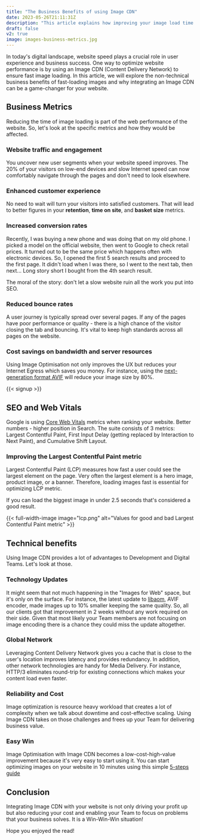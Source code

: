 ```yaml
---
title: "The Business Benefits of using Image CDN"
date: 2023-05-26T21:11:31Z
description: "This article explains how improving your image load time and using Image CDN impacts your business metrics, SEO and Development Team performance"
draft: false
v2: true
image: images-business-metrics.jpg
---
```


In today's digital landscape, website speed plays a crucial role in user experience and business success. One way to optimize website performance is by using an Image CDN (Content Delivery Network) to ensure fast image loading. In this article, we will explore the non-technical business benefits of fast-loading images and why integrating an Image CDN can be a game-changer for your website.

## Business Metrics

Reducing the time of image loading is part of the web performance of the website. So, let's look at the specific metrics and how they would be affected.

### Website traffic and engagement

You uncover new user segments when your website speed improves. The 20% of your visitors on low-end devices and slow Internet speed can now comfortably navigate through the pages and don't need to look elsewhere.

### Enhanced customer experience

No need to wait will turn your visitors into satisfied customers. That will lead to better figures in your **retention**, **time on site**, and **basket size** metrics.

### Increased conversion rates

Recently, I was buying a new phone and was doing that on my old phone. I picked a model on the official website, then went to Google to check retail prices. It turned out to be the same price which happens often with electronic devices. So, I opened the first 5 search results and proceed to the first page. It didn't load when I was there, so I went to the next tab, then next... Long story short I bought from the 4th search result.

The moral of the story: don't let a slow website ruin all the work you put into SEO.

### Reduced bounce rates

A user journey is typically spread over several pages. If any of the pages have poor performance or quality - there is a high chance of the visitor closing the tab and bouncing. It's vital to keep high standards across all pages on the website.

### Cost savings on bandwidth and server resources

Using Image Optimisation not only improves the UX but reduces your Internet Egress which saves you money. For instance, using the [next-generation format AVIF](https://pixboost.com/blog/next-gen-avif-format/#file-sizes-avif-vs-webp-vs-pngjpeg) will reduce your image size by 80%.

{{< signup >}}

## SEO and Web Vitals

Google is using [Core Web Vitals](https://web.dev/vitals/#core-web-vitals) metrics when ranking your website. Better numbers - higher position in Search. The suite consists of 3 metrics: Largest Contentful Paint, First Input Delay (getting replaced by Interaction to Next Paint), and Cumulative Shift Layout.

### Improving the Largest Contentful Paint metric

Largest Contentful Paint (LCP) measures how fast a user could see the largest element on the page. Very often the largest element is a hero image, product image, or a banner. Therefore, loading images fast is essential for optimizing LCP metric.

If you can load the biggest image in under 2.5 seconds that's considered a good result.

{{< full-width-image image="lcp.png" alt="Values for good and bad Largest Contentful Paint metric" >}}

## Technical benefits

Using Image CDN provides a lot of advantages to Development and Digital Teams. Let's look at those.

### Technology Updates

It might seem that not much happening in the "Images for Web" space, but it's only on the surface. For instance, the latest update to [libaom](https://aomedia.googlesource.com/aom/), AVIF encoder, made images up to 10% smaller keeping the same quality. So, all our clients got that improvement in 2 weeks without any work required on their side. Given that most likely your Team members are not focusing on image encoding there is a chance they could miss the update altogether.

### Global Network

Leveraging Content Delivery Network gives you a cache that is close to the user's location improves latency and provides redundancy. In addition, other network technologies are handy for Media Delivery. For instance, HTTP/3 eliminates round-trip for existing connections which makes your content load even faster.

### Reliability and Cost

Image optimization is resource heavy workload that creates a lot of complexity when we talk about downtime and cost-effective scaling. Using Image CDN takes on those challenges and frees up your Team for delivering business value.

### Easy Win 

Image Optimisation with Image CDN becomes a low-cost-high-value improvement because it's very easy to start using it. You can start optimizing images on your website in 10 minutes using this simple [5-steps guide](https://help.pixboost.com/quickstart)

## Conclusion

Integrating Image CDN with your website is not only driving your profit up but also reducing your cost and enabling your Team to focus on problems that your business solves. It is a Win-Win-Win situation!

Hope you enjoyed the read!